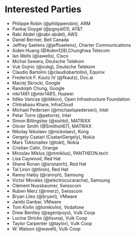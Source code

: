 # Interested Parties

- Philippe Robin (@philipperobin), ARM
- Pankaj Goygal (@pgoyal01), AT&T
- Rabi Abdel (@rabi-abdel), AWS
- Daniel Bernier, Bell Canada
- Jeffrey Saelens (@jeffsaelens), Charter Communications
- Aiden Huang (@Aiden128),Chunghwa Telecom
- Ian Wells (@iawells), Cisco
- Michal Sewera, Deutsche Telekom
- Vuk Gojnic (@vukg), Deutsche Telekom
- Claudio Bartolini (@claudiobartolini), Equinix
- Frederick F. Kautz IV (@fkautz), Doc.ai
- Maciej Skrocki, Google
- Randolph Chung, Google
- mkr1481 (@mkr1481), Huawei
- Ildiko Vancsa (@ildikov), Open Infrastructure Foundation
- Chitrabasu Khare, InfraCloud
- Michael Pedersen (@michaelspedersen), Intel
- Petar Torre (@petorre), Intel
- Simon Billingsley (@sishbi), MATRIXX
- Olivier Smith (@Smitholi67), MATRIXX
- Nikolay Nikolaev (@nickolaev), Kong
- Gergely Csatari (CsatariGergely), Nokia
- Mars Toktonaliev (@tokt), Nokia
- Cristian Calin, Orange
- Miroslav Miklus (@mmiklus), PANTHEON.tech
- Lisa Caywood, Red Hat
- Shane Ronan (@sronanrh), Red Hat
- Tal Liron (@tliron), Red Hat
- Ranny Haiby (@rannyh), Samsung
- Victor Morales (@electrocucaracha), Samsung
- Clément Nussbaumer, Swisscom
- Ruben Merz (@rmerz), Swisscom
- Bryan Liles (@bryanl), VMware
- Jambi Ganbar, VMware
- Tom Kivlin (@tomkivlin), Vodafone
- Drew Bentley (@agentpoyo), Vulk Coop
- Lucina Stricko (@lixuna), Vulk Coop
- Taylor Carpenter (@taylor), Vulk Coop
- W. Watson (@wavell), Vulk Coop



